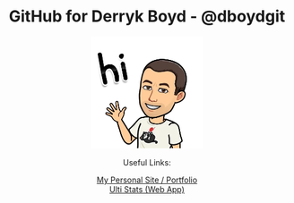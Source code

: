 
<div align="center">
  <h1>GitHub for Derryk Boyd - @dboydgit</h1>
  <img src="/images/hello.webp" alt="Greeting" width="200">
  <br>
  <p>Useful Links:</p>
  <a href="https://dboydgit.github.io/portfolio/">My Personal Site / Portfolio</a>
  <br>
  <a href="https://ulti-stats.web.app/">Ulti Stats (Web App)</a>
</div>

